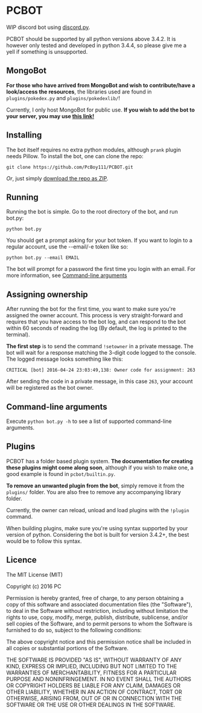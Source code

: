# PCBOT
WIP discord bot using [discord.py]. 

PCBOT should be supported by all python versions above 3.4.2. It is however only tested and developed in python
3.4.4, so please give me a yell if something is unsupported.

[discord.py]: https://github.com/Rapptz/discord.py

## MongoBot
**For those who have arrived from MongoBot and wish to contribute/have a look/access the resources**, the libraries used are found in `plugins/pokedex.py` and `plugins/pokedexlib/`!

Currently, I only host MongoBot for public use. **If you wish to add the bot to your server, you may use [this link!][mongobot]**

[mongobot]: https://discordapp.com/oauth2/authorize?client_id=203868685557956608&scope=bot&permissions=0

## Installing
The bot itself requires no extra python modules, although `prank` plugin needs Pillow. To install the bot, 
one can clone the repo:

```
git clone https://github.com/PcBoy111/PCBOT.git
```

*Or*, just simply [download the repo as ZIP][zip].

[zip]: https://github.com/PcBoy111/PC-BOT-V2/archive/3.4.zip

## Running
Running the bot is simple. Go to the root directory of the bot, and run bot.py:

```
python bot.py
```

You should get a prompt asking for your bot token. If you want to login to a regular account, 
use the --email/-e token like so:

```
python bot.py --email EMAIL
```

The bot will prompt for a password the first time you login with an email. For more information, 
see [Command-line arguments][cmd]

[cmd]: https://github.com/PcBoy111/PCBOT/blob/master/README.md#assigning-ownership

## Assigning ownership
After running the bot for the first time, you want to make sure you're assigned the owner account. 
This process is very straight-forward and requires that you have access to the bot log, and can respond
to the bot within 60 seconds of reading the log (By default, the log is printed to the terminal).

**The first step** is to send the command `!setowner` in a private message. The bot will wait for 
a response matching the 3-digit code logged to the console. The logged message looks something like this:

```
CRITICAL [bot] 2016-04-24 23:03:49,138: Owner code for assignment: 263
```

After sending the code in a private message, in this case `263`, your account will be registered as the 
bot owner.

## Command-line arguments
Execute `python bot.py -h` to see a list of supported command-line arguments.

## Plugins
PCBOT has a folder based plugin system. **The documentation for creating these plugins might come along soon**, although if you wish to make one, a good example is found in `pcbot/builtin.py`.

**To remove an unwanted plugin from the bot**, simply remove it from the `plugins/` folder. You are also free to remove any accompanying library folder.

Currently, the owner can reload, unload and load plugins with the `!plugin` command.

When building plugins, make sure you're using syntax supported by your version of python. Considering the bot is
built for version 3.4.2+, the best would be to follow this syntax. 

## Licence
The MIT License (MIT)

Copyright (c) 2016 PC

Permission is hereby granted, free of charge, to any person obtaining a copy
of this software and associated documentation files (the "Software"), to deal
in the Software without restriction, including without limitation the rights
to use, copy, modify, merge, publish, distribute, sublicense, and/or sell
copies of the Software, and to permit persons to whom the Software is
furnished to do so, subject to the following conditions:

The above copyright notice and this permission notice shall be included in all
copies or substantial portions of the Software.

THE SOFTWARE IS PROVIDED "AS IS", WITHOUT WARRANTY OF ANY KIND, EXPRESS OR
IMPLIED, INCLUDING BUT NOT LIMITED TO THE WARRANTIES OF MERCHANTABILITY,
FITNESS FOR A PARTICULAR PURPOSE AND NONINFRINGEMENT. IN NO EVENT SHALL THE
AUTHORS OR COPYRIGHT HOLDERS BE LIABLE FOR ANY CLAIM, DAMAGES OR OTHER
LIABILITY, WHETHER IN AN ACTION OF CONTRACT, TORT OR OTHERWISE, ARISING FROM,
OUT OF OR IN CONNECTION WITH THE SOFTWARE OR THE USE OR OTHER DEALINGS IN THE
SOFTWARE.
